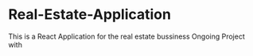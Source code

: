 # Real-Estate-Application
This is a React Application for the real estate bussiness
Ongoing Project with 
